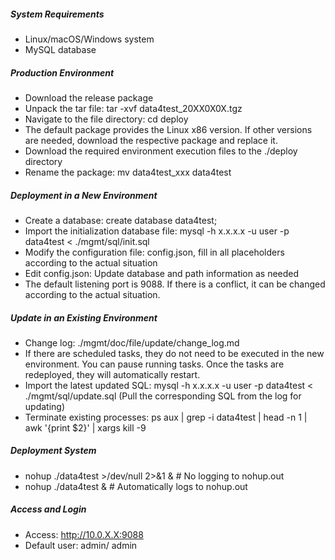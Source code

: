 ##### System Requirements
- Linux/macOS/Windows system
- MySQL database

##### Production Environment
- Download the release package
- Unpack the tar file: tar -xvf data4test_20XX0X0X.tgz
- Navigate to the file directory: cd deploy
- The default package provides the Linux x86 version. If other versions are needed, download the respective package and replace it.
- Download the required environment execution files to the ./deploy directory
- Rename the package: mv data4test_xxx data4test

##### Deployment in a New Environment
- Create a database: create database data4test;
- Import the initialization database file: mysql -h x.x.x.x -u user -p data4test < ./mgmt/sql/init.sql
- Modify the configuration file: config.json, fill in all placeholders according to the actual situation
- Edit config.json: Update database and path information as needed
- The default listening port is 9088. If there is a conflict, it can be changed according to the actual situation.

##### Update in an Existing Environment
- Change log: ./mgmt/doc/file/update/change_log.md
- If there are scheduled tasks, they do not need to be executed in the new environment. You can pause running tasks. Once the tasks are redeployed, they will automatically restart.
- Import the latest updated SQL: mysql -h x.x.x.x -u user -p data4test < ./mgmt/sql/update.sql (Pull the corresponding SQL from the log for updating)
- Terminate existing processes: ps aux | grep -i data4test | head -n 1 | awk '{print $2}' | xargs kill -9

##### Deployment System
- nohup ./data4test >/dev/null 2>&1 & # No logging to nohup.out
- nohup ./data4test & # Automatically logs to nohup.out

##### Access and Login
- Access: http://10.0.X.X:9088
- Default user: admin/ admin